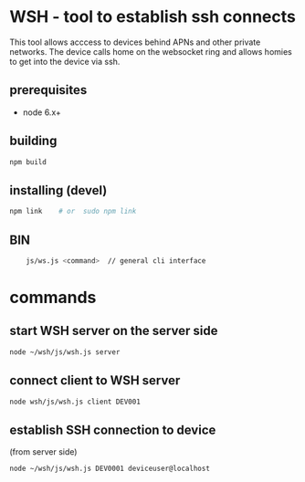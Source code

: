# WSH - tool to establish ssh connects

This tool allows acccess to devices behind APNs and other private networks. The device calls home on the websocket ring and allows homies to get into the device via ssh.

## prerequisites

* node 6.x+

## building

```bash
npm build
```

## installing (devel) 

```bash
npm link	# or  sudo npm link
```

## BIN

```bash
	js/ws.js <command> 	// general cli interface
```

# commands

## start WSH server on the server side


```bash
node ~/wsh/js/wsh.js server
```

## connect client to WSH server

```bash
node wsh/js/wsh.js client DEV001
```

## establish SSH connection to device

(from server side)

```bash
node ~/wsh/js/wsh.js DEV0001 deviceuser@localhost
```

